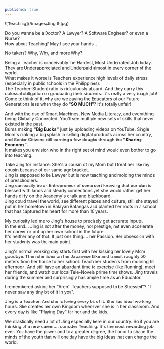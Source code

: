 ```yaml
---
published: true
---
```

![Teaching](/images/Jing 9.jpg)

Do you wanna be a Doctor? A Lawyer? A Software Engineer? or even a Nurse?   
How about Teaching? May I see your hands...

No takers? Why, Why, and more Why?

Being a Teacher is conceivably the Hardest, Most Underrated Job today. They are Underappreciated and Underpaid almost in every corner of the world.   
What makes it worse is Teachers experience high levels of daily stress (especially in public schools in the Philippines).   
The Teacher-Student ratio is ridiculously absurd. And they carry this colossal obligation on graduating their students. 
It's really a very tough job!   
Come to think of it, why are we paying the Educators of our Future Generations less when they do **"SO MUCH"**? 
It's totally unfair!

And with the rise of Smart Machines, New Media Literacy, and everything being Globally Connected. You'll see multiple new sets of skills that never existed in the past.   
Bums making **"Big Bucks"** just by uploading videos on YouTube. Single Mom's making a big splash in selling digital products across her country, and Senior Citizens still earning a few doughs through the **"Sharing Economy"**.   
It makes you envision who in the right set of mind would even bother to go into teaching.

Take Jing for instance. She's a cousin of my Mom but I treat her like my cousin because of our same age bracket.   
Jing is supposed to be Lawyer but is now teaching and molding the minds of preschoolers.   
Jing can easily be an Entrepreneur of some sort knowing that our clan is blessed with lands and steady connections yet she would rather get her hands dirty on the Academy's chalk and blackboard.   
Jing could travel the world, see different places and culture, still she stayed put in her hometown in Balayan Batangas and planted her roots in a school that has captured her heart for more than 10 years.

My curiosity led me to Jing's house to precisely get accurate inputs.   
In the end... Jing is not after the money, nor prestige, not even accelerate her career or put up her own school in the future.   
It's neither any of that. It just one thing.... her Passion. Her obsession with her students was the main point.  

Jing's normal working day starts first with her kissing her lovely Mom goodbye. Then she rides on her Japanese Bike and transit roughly 50 meters from her house to her school. Teach her students from morning till afternoon. And still have an abundant time to exercise (like Running), meet her friends, and watch our local Tele-Novela prime time shows.
Jing travels during the summer and surprisingly has ample time as an Educator.  

I remembered asking her "Aren't Teachers supposed to be Stressed"? 
"I never saw any tiny bit of it in you". 

Jing is a Teacher. And she is loving every bit of it. She has ideal working hours. She creates her own Kingdom whenever she is in her classroom. And every day is like "Playing Day" for her and the kids. 

We drastically need a lot of Jing especially here in our country. So if you are thinking of a new career.... consider Teaching.
It's the most rewarding job ever. You have the power and to a greater degree, the honor to shape the minds of the youth that will one day have the big ideas that can change the world.  
